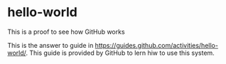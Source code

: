 # hello-world
This is a proof to see how GitHub works

This is the answer to guide in https://guides.github.com/activities/hello-world/. This guide is provided by GitHub to lern hiw to use this system.
